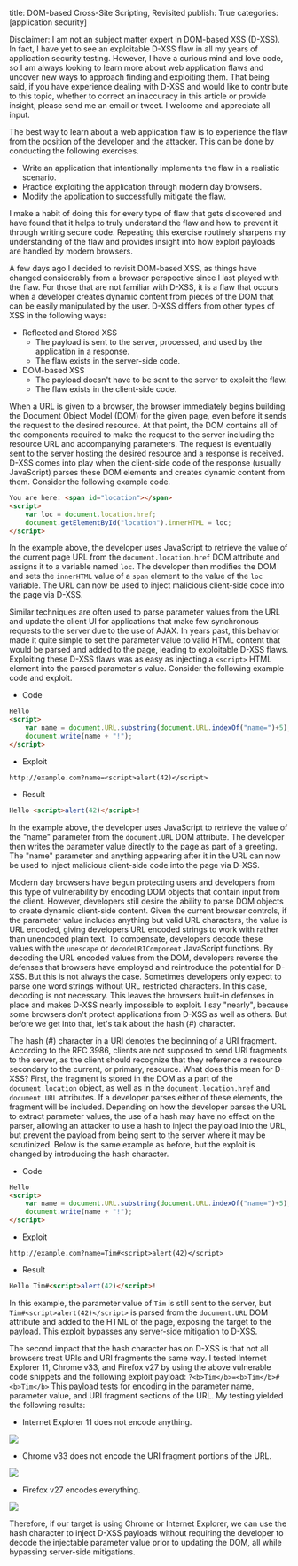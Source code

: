 title: DOM-based Cross-Site Scripting, Revisited
publish: True
categories: [application security]

Disclaimer: I am not an subject matter expert in DOM-based XSS (D-XSS). In fact, I have yet to see an exploitable D-XSS flaw in all my years of application security testing. However, I have a curious mind and love code, so I am always looking to learn more about web application flaws and uncover new ways to approach finding and exploiting them. That being said, if you have experience dealing with D-XSS and would like to contribute to this topic, whether to correct an inaccuracy in this article or provide insight, please send me an email or tweet. I welcome and appreciate all input.

<!-- READMORE -->

The best way to learn about a web application flaw is to experience the flaw from the position of the developer and the attacker. This can be done by conducting the following exercises.

- Write an application that intentionally implements the flaw in a realistic scenario.
- Practice exploiting the application through modern day browsers.
- Modify the application to successfully mitigate the flaw.

I make a habit of doing this for every type of flaw that gets discovered and have found that it helps to truly understand the flaw and how to prevent it through writing secure code. Repeating this exercise routinely sharpens my understanding of the flaw and provides insight into how exploit payloads are handled by modern browsers.

A few days ago I decided to revisit DOM-based XSS, as things have changed considerably from a browser perspective since I last played with the flaw. For those that are not familiar with D-XSS, it is a flaw that occurs when a developer creates dynamic content from pieces of the DOM that can be easily manipulated by the user. D-XSS differs from other types of XSS in the following ways:

- Reflected and Stored XSS
    - The payload is sent to the server, processed, and used by the application in a response.
    - The flaw exists in the server-side code.
- DOM-based XSS
    - The payload doesn't have to be sent to the server to exploit the flaw.
    - The flaw exists in the client-side code.

When a URL is given to a browser, the browser immediately begins building the Document Object Model (DOM) for the given page, even before it sends the request to the desired resource. At that point, the DOM contains all of the components required to make the request to the server including the resource URL and accompanying parameters. The request is eventually sent to the server hosting the desired resource and a response is received. D-XSS comes into play when the client-side code of the response (usually JavaScript) parses these DOM elements and creates dynamic content from them. Consider the following example code.

``` html
You are here: <span id="location"></span>
<script>
    var loc = document.location.href;
    document.getElementById("location").innerHTML = loc;
</script>
```

In the example above, the developer uses JavaScript to retrieve the value of the current page URL from the `document.location.href` DOM attribute and assigns it to a variable named `loc`. The developer then modifies the DOM and sets the `innerHTML` value of a `span` element to the value of the `loc` variable. The URL can now be used to inject malicious client-side code into the page via D-XSS.

Similar techniques are often used to parse parameter values from the URL and update the client UI for applications that make few synchronous requests to the server due to the use of AJAX. In years past, this behavior made it quite simple to set the parameter value to valid HTML content that would be parsed and added to the page, leading to exploitable D-XSS flaws. Exploiting these D-XSS flaws was as easy as injecting a `<script>` HTML element into the parsed parameter's value. Consider the following example code and exploit.

- Code

``` html
Hello
<script>
    var name = document.URL.substring(document.URL.indexOf("name=")+5);
    document.write(name + "!");
</script>
```

- Exploit

``` text
http://example.com?name=<script>alert(42)</script>
```

- Result

``` html
Hello <script>alert(42)</script>!
```

In the example above, the developer uses JavaScript to retrieve the value of the "name" parameter from the `document.URL` DOM attribute. The developer then writes the parameter value directly to the page as part of a greeting. The "name" parameter and anything appearing after it in the URL can now be used to inject malicious client-side code into the page via D-XSS.

Modern day browsers have begun protecting users and developers from this type of vulnerability by encoding DOM objects that contain input from the client. However, developers still desire the ability to parse DOM objects to create dynamic client-side content. Given the current browser controls, if the parameter value includes anything but valid URL characters, the value is URL encoded, giving developers URL encoded strings to work with rather than unencoded plain text. To compensate, developers decode these values with the `unescape` or `decodeURIComponent` JavaScript functions. By decoding the URL encoded values from the DOM, developers reverse the defenses that browsers have employed and reintroduce the potential for D-XSS. But this is not always the case. Sometimes developers only expect to parse one word strings without URL restricted characters. In this case, decoding is not necessary. This leaves the browsers built-in defenses in place and makes D-XSS nearly impossible to exploit. I say "nearly", because some browsers don't protect applications from D-XSS as well as others. But before we get into that, let's talk about the hash (#) character.

The hash (#) character in a URI denotes the beginning of a URI fragment. According to the RFC 3986, clients are not supposed to send URI fragments to the server, as the client should recognize that they reference a resource secondary to the current, or primary, resource. What does this mean for D-XSS? First, the fragment is stored in the DOM as a part of the `document.location` object, as well as in the `document.location.href` and `document.URL` attributes. If a developer parses either of these elements, the fragment will be included. Depending on how the developer parses the URL to extract parameter values, the use of a hash may have no effect on the parser, allowing an attacker to use a hash to inject the payload into the URL, but prevent the payload from being sent to the server where it may be scrutinized. Below is the same example as before, but the exploit is changed by introducing the hash character.

- Code

``` html
Hello
<script>
    var name = document.URL.substring(document.URL.indexOf("name=")+5);
    document.write(name + "!");
</script>
```

- Exploit

``` text
http://example.com?name=Tim#<script>alert(42)</script>
```

- Result

``` html
Hello Tim#<script>alert(42)</script>!
```

In this example, the parameter value of `Tim` is still sent to the server, but `Tim#<script>alert(42)</script>` is parsed from the `document.URL` DOM attribute and added to the HTML of the page, exposing the target to the payload. This exploit bypasses any server-side mitigation to D-XSS.

The second impact that the hash character has on D-XSS is that not all browsers treat URIs and URI fragments the same way. I tested Internet Explorer 11, Chrome v33, and Firefox v27 by using the above vulnerable code snippets and the following exploit payload: `?<b>Tim</b>=<b>Tim</b>#<b>Tim</b>` This payload tests for encoding in the parameter name, parameter value, and URI fragment sections of the URL. My testing yielded the following results:

- Internet Explorer 11 does not encode anything.

[![](/static/images/posts/d-xss_ie.png)](/static/images/posts/d-xss_ie.png)

- Chrome v33 does not encode the URI fragment portions of the URL.

[![](/static/images/posts/d-xss_chrome.png)](/static/images/posts/d-xss_chrome.png)

- Firefox v27 encodes everything.

[![](/static/images/posts/d-xss_firefox.png)](/static/images/posts/d-xss_firefox.png)

Therefore, if our target is using Chrome or Internet Explorer, we can use the hash character to inject D-XSS payloads without requiring the developer to decode the injectable parameter value prior to updating the DOM, all while bypassing server-side mitigations.
